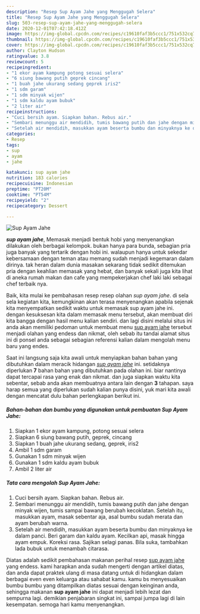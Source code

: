```yaml
---
description: "Resep Sup Ayam Jahe yang Menggugah Selera"
title: "Resep Sup Ayam Jahe yang Menggugah Selera"
slug: 503-resep-sup-ayam-jahe-yang-menggugah-selera
date: 2020-12-01T07:42:18.412Z
image: https://img-global.cpcdn.com/recipes/c19610faf3b5ccc1/751x532cq70/sup-ayam-jahe-foto-resep-utama.jpg
thumbnail: https://img-global.cpcdn.com/recipes/c19610faf3b5ccc1/751x532cq70/sup-ayam-jahe-foto-resep-utama.jpg
cover: https://img-global.cpcdn.com/recipes/c19610faf3b5ccc1/751x532cq70/sup-ayam-jahe-foto-resep-utama.jpg
author: Clayton Hudson
ratingvalue: 3.8
reviewcount: 5
recipeingredient:
- "1 ekor ayam kampung potong sesuai selera"
- "6 siung bawang putih geprek cincang"
- "1 buah jahe ukurang sedang geprek iris2"
- "1 sdm garam"
- "1 sdm minyak wijen"
- "1 sdm kaldu ayam bubuk"
- "2 liter air"
recipeinstructions:
- "Cuci bersih ayam. Siapkan bahan. Rebus air."
- "Sembari menunggu air mendidih, tumis bawang putih dan jahe dengan minyak wijen, tumis sampai bawang berubah kecoklatan. Setelah itu, masukkan ayam, masak sebentar aja, asal bumbu sudah merata dan ayam berubah warna."
- "Setelah air mendidih, masukkan ayam beserta bumbu dan minyaknya ke dalam panci. Beri garam dan kaldu ayam. Kecilkan api, masak hingga ayam empuk. Koreksi rasa. Sajikan selagi panas. Bila suka, tambahkan lada bubuk untuk menambah citarasa."
categories:
- Resep
tags:
- sup
- ayam
- jahe

katakunci: sup ayam jahe 
nutrition: 183 calories
recipecuisine: Indonesian
preptime: "PT20M"
cooktime: "PT54M"
recipeyield: "2"
recipecategory: Dessert

---
```



![Sup Ayam Jahe](https://img-global.cpcdn.com/recipes/c19610faf3b5ccc1/751x532cq70/sup-ayam-jahe-foto-resep-utama.jpg)

<b><i>sup ayam jahe</i></b>, Memasak menjadi bentuk hobi yang menyenangkan dilakukan oleh berbagai kelompok. bukan hanya para bunda, sebagian pria juga banyak yang tertarik dengan hobi ini. walaupun hanya untuk sekedar kebersamaan dengan teman atau memang sudah menjadi kegemaran dalam dirinya. tak heran dalam dunia masakan sekarang tidak sedikit ditemukan pria dengan keahlian memasak yang hebat, dan banyak sekali juga kita lihat di aneka rumah makan dan cafe yang mempekerjakan chef laki laki sebagai chef terbaik nya.



Baik, kita mulai ke pembahasan resep resep olahan <i>sup ayam jahe</i>. di sela sela kegiatan kita, kemungkinan akan terasa menyenangkan apabila sejenak kita menyempatkan sedikit waktu untuk memasak sup ayam jahe ini. dengan kesuksesan kita dalam memasak menu tersebut, akan membuat diri kita bangga dengan hasil menu kalian sendiri. dan lagi disini melalui situs ini anda akan memiliki pedoman untuk membuat menu <u>sup ayam jahe</u> tersebut menjadi olahan yang endess dan nikmat, oleh sebab itu tandai alamat situs ini di ponsel anda sebagai sebagian referensi kalian dalam mengolah menu baru yang endes.


Saat ini langsung saja kita awali untuk menyiapkan bahan bahan yang dibutuhkan dalam meracik hidangan <u><i>sup ayam jahe</i></u> ini. setidaknya diperlukan <b>7</b> bahan bahan yang dibutuhkan pada olahan ini. biar nantinya dapat tercapai rasa yang enak dan nikmat. dan juga siapkan waktu kita sebentar, sebab anda akan membuatnya antara lain dengan <b>3</b> tahapan. saya harap semua yang diperlukan sudah kalian punya disini, yuk mari kita awali dengan mencatat dulu bahan perlengkapan berikut ini.

<!--inarticleads1-->

##### Bahan-bahan dan bumbu yang digunakan untuk pembuatan Sup Ayam Jahe:

1. Siapkan 1 ekor ayam kampung, potong sesuai selera
1. Siapkan 6 siung bawang putih, geprek, cincang
1. Siapkan 1 buah jahe ukurang sedang, geprek, iris2
1. Ambil 1 sdm garam
1. Gunakan 1 sdm minyak wijen
1. Gunakan 1 sdm kaldu ayam bubuk
1. Ambil 2 liter air




<!--inarticleads2-->

##### Tata cara mengolah Sup Ayam Jahe:

1. Cuci bersih ayam. Siapkan bahan. Rebus air.
1. Sembari menunggu air mendidih, tumis bawang putih dan jahe dengan minyak wijen, tumis sampai bawang berubah kecoklatan. Setelah itu, masukkan ayam, masak sebentar aja, asal bumbu sudah merata dan ayam berubah warna.
1. Setelah air mendidih, masukkan ayam beserta bumbu dan minyaknya ke dalam panci. Beri garam dan kaldu ayam. Kecilkan api, masak hingga ayam empuk. Koreksi rasa. Sajikan selagi panas. Bila suka, tambahkan lada bubuk untuk menambah citarasa.




Diatas adalah sedikit pembahasan makanan perihal resep <u>sup ayam jahe</u> yang endess. kami harapkan anda sudah mengerti dengan artikel diatas, dan anda dapat praktek ulang di masa datang untuk di hidangkan dalam berbagai even even keluarga atau sahabat kamu. kamu bs menyesuaikan bumbu bumbu yang ditampilkan diatas sesuai dengan keinginan anda, sehingga makanan <b>sup ayam jahe</b> ini dapat menjadi lebih lezat dan sempurna lagi. demikian penjabaran singkat ini, sampai jumpa lagi di lain kesempatan. semoga hari kamu menyenangkan.
